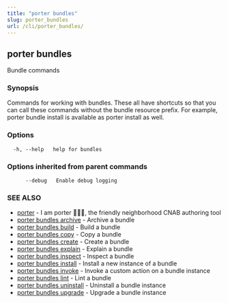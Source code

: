 ```yaml
---
title: "porter bundles"
slug: porter_bundles
url: /cli/porter_bundles/
---
```

## porter bundles

Bundle commands

### Synopsis

Commands for working with bundles. These all have shortcuts so that you can call these commands without the bundle resource prefix. For example, porter bundle install is available as porter install as well.

### Options

```
  -h, --help   help for bundles
```

### Options inherited from parent commands

```
      --debug   Enable debug logging
```

### SEE ALSO

* [porter](/cli/porter/)	 - I am porter 👩🏽‍✈️, the friendly neighborhood CNAB authoring tool
* [porter bundles archive](/cli/porter_bundles_archive/)	 - Archive a bundle
* [porter bundles build](/cli/porter_bundles_build/)	 - Build a bundle
* [porter bundles copy](/cli/porter_bundles_copy/)	 - Copy a bundle
* [porter bundles create](/cli/porter_bundles_create/)	 - Create a bundle
* [porter bundles explain](/cli/porter_bundles_explain/)	 - Explain a bundle
* [porter bundles inspect](/cli/porter_bundles_inspect/)	 - Inspect a bundle
* [porter bundles install](/cli/porter_bundles_install/)	 - Install a new instance of a bundle
* [porter bundles invoke](/cli/porter_bundles_invoke/)	 - Invoke a custom action on a bundle instance
* [porter bundles lint](/cli/porter_bundles_lint/)	 - Lint a bundle
* [porter bundles uninstall](/cli/porter_bundles_uninstall/)	 - Uninstall a bundle instance
* [porter bundles upgrade](/cli/porter_bundles_upgrade/)	 - Upgrade a bundle instance

